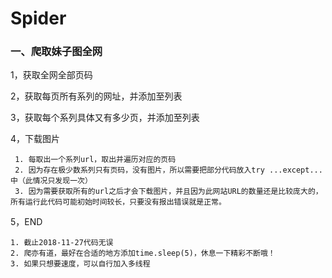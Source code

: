 # Spider
### 一、爬取妹子图全网
1，获取全网全部页码

2，获取每页所有系列的网址，并添加至列表

3，获取每个系列具体又有多少页，并添加至列表

4，下载图片

     1. 每取出一个系列url，取出并遍历对应的页码
     2. 因为存在极少数系列只有页码，没有图片，所以需要把部分代码放入try ...except...中（此情况只发现一次）
     3. 因为需要获取所有的url之后才会下载图片，并且因为此网站URL的数量还是比较庞大的，所有运行此代码可能初始时间较长，只要没有报出错误就是正常。
5，END

    1. 截止2018-11-27代码无误
    2. 爬亦有道，最好在合适的地方添加time.sleep(5)，休息一下精彩不断哦！
    3. 如果只想要速度，可以自行加入多线程
